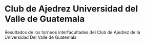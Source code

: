 # Club de Ajedrez Universidad del Valle de Guatemala
Resultados de los torneos interfacultades del Club de Ajedrez de la Universidad Del Valle de Guatemala
